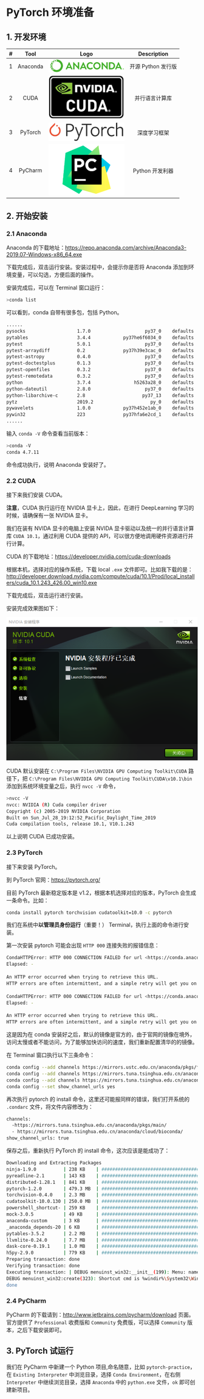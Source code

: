 # PyTorch 环境准备
## 1. 开发环境
<table>
  <thead>
    <tr>
      <th align="center">#</th>
      <th align="center">Tool</th>
      <th align="center">Logo</th>
      <th align="center">Description</th>
    </tr>
  </thead>
  <tbody>
    <tr>
      <td align="center">1</td>
      <td align="center">Anaconda</td>
      <td align="center"><div align="center"><img width="200px" src="./images/cropped-Anaconda_horizontal_RGB-1-600x102.png"></img></div></td>
      <td align="center">开源 Python 发行版</td>
    </tr>
    <tr>
      <td align="center">2</td>
      <td align="center">CUDA</td>
      <td align="center"><div align="center"><img width="200px" src="./images/NVIDIA-CUDA.png"></img></div></td>
      <td align="center">并行语言计算库</td>
    </tr>
    <tr>
      <td align="center">3</td>
      <td align="center">PyTorch</td>
      <td align="center"><div align="center"><img width="200px" src="./images/pytorch.png"></img></div></td>
      <td align="center">深度学习框架</td>
    </tr>
    <tr>
      <td align="center">4</td>
      <td align="center">PyCharm</td>
      <td align="center"><div align="center"><img width="200px" src="./images/pycharm.png"></img></div></td>
      <td align="center">Python 开发利器</td>
    </tr>
</table>





## 2. 开始安装
### 2.1 Anaconda
Anaconda 的下载地址：https://repo.anaconda.com/archive/Anaconda3-2019.07-Windows-x86_64.exe

下载完成后，双击运行安装。安装过程中，会提示你是否将 Anaconda 添加到环境变量，可以勾选，方便后面的操作。

安装完成后，可以在 Terminal 窗口运行：

```bash
>conda list
```

可以看到，conda 自带有很多包，包括 Python。

```bash
......
pysocks                   1.7.0                    py37_0    defaults
pytables                  3.4.4            py37he6f6034_0    defaults
pytest                    5.0.1                    py37_0    defaults
pytest-arraydiff          0.2              py37h39e3cac_0    defaults
pytest-astropy            0.4.0                    py37_0    defaults
pytest-doctestplus        0.1.3                    py37_0    defaults
pytest-openfiles          0.3.2                    py37_0    defaults
pytest-remotedata         0.3.2                    py37_0    defaults
python                    3.7.4                h5263a28_0    defaults
python-dateutil           2.8.0                    py37_0    defaults
python-libarchive-c       2.8                     py37_13    defaults
pytz                      2019.2                     py_0    defaults
pywavelets                1.0.0            py37h452e1ab_0    defaults
pywin32                   223              py37hfa6e2cd_1    defaults
......
```

输入 `conda -V` 命令查看当前版本：

```bash
>conda -V
conda 4.7.11
```

命令成功执行，说明 Anaconda 安装好了。

### 2.2 CUDA
接下来我们安装 CUDA。

**注意**，CUDA 执行运行在 NVIDIA 显卡上，因此，在进行 DeepLearning 学习的时候，请确保有一张 NVIDIA 显卡。

我们在装有 NVIDA 显卡的电脑上安装 NVIDA 显卡驱动以及统一的并行语言计算库 `CUDA 10.1`，通过利用 CUDA 提供的 API，可以很方便地调用硬件资源进行并行计算。

CUDA 的下载地址：https://developer.nvidia.com/cuda-downloads

根据本机，选择对应的操作系统，下载 local `.exe` 文件即可。比如我下载的是：http://developer.download.nvidia.com/compute/cuda/10.1/Prod/local_installers/cuda_10.1.243_426.00_win10.exe

下载完成后，双击运行进行安装。

安装完成效果图如下：

![cuda-finish-install](./images/cuda-finish-install.png)

CUDA 默认安装在 `C:\Program Files\NVIDIA GPU Computing Toolkit\CUDA` 路径下，把 `C:\Program Files\NVIDIA GPU Computing Toolkit\CUDA\v10.1\bin` 添加到系统环境变量之后，执行 `nvcc -V` 命令，

```bash
>nvcc -V
nvcc: NVIDIA (R) Cuda compiler driver
Copyright (c) 2005-2019 NVIDIA Corporation
Built on Sun_Jul_28_19:12:52_Pacific_Daylight_Time_2019
Cuda compilation tools, release 10.1, V10.1.243
```

以上说明 CUDA 已成功安装。


### 2.3 PyTorch
接下来安装 PyTorch。

到 PyTorch 官网：https://pytorch.org/

目前 PyTorch 最新稳定版本是 v1.2，根据本机选择对应的版本，PyTorch 会生成一条命令。比如：

```bash
conda install pytorch torchvision cudatoolkit=10.0 -c pytorch
```

我们在系统中**以管理员身份运行**（重要！） Terminal，执行上面的命令进行安装。

第一次安装 pytorch 可能会出现 `HTTP 000` 连接失败的报错信息：

```bash
CondaHTTPError: HTTP 000 CONNECTION FAILED for url <https://conda.anaconda.org/pytorch/win-64/pytorch-1.2.0-py3.7_cuda100_cudnn7_1.tar.bz2>
Elapsed: -

An HTTP error occurred when trying to retrieve this URL.
HTTP errors are often intermittent, and a simple retry will get you on your way.

CondaHTTPError: HTTP 000 CONNECTION FAILED for url <https://conda.anaconda.org/pytorch/win-64/torchvision-0.4.0-py37_cu100.tar.bz2>
Elapsed: -

An HTTP error occurred when trying to retrieve this URL.
HTTP errors are often intermittent, and a simple retry will get you on your way.
```

这是因为在 conda 安装好之后，默认的镜像是官方的，由于官网的镜像在境外，访问太慢或者不能访问，为了能够加快访问的速度，我们重新配置清华的的镜像。

在 Terminal 窗口执行以下三条命令：

```bash
conda config --add channels https://mirrors.ustc.edu.cn/anaconda/pkgs/free/
conda config --add channels https://mirrors.tuna.tsinghua.edu.cn/anaconda/cloud/conda-forge/
conda config --add channels https://mirrors.tuna.tsinghua.edu.cn/anaconda/pkgs/free/
conda config --set show_channel_urls yes
```

再次执行 pytorch 的 install 命令，这里还可能报同样的错误，我们打开系统的 `.condarc` 文件，将文件内容修改为：

```bash
channels:
  -https://mirrors.tuna.tsinghua.edu.cn/anaconda/pkgs/main/
  - https://mirrors.tuna.tsinghua.edu.cn/anaconda/cloud/bioconda/
show_channel_urls: true
```

保存之后，重新执行 PyTorch 的 install 命令，这次应该是能成功了：

```bash
Downloading and Extracting Packages
ninja-1.9.0          | 238 KB    | ############################################################################ | 100%
pyreadline-2.1       | 143 KB    | ############################################################################ | 100%
distributed-1.28.1   | 841 KB    | ############################################################################ | 100%
pytorch-1.2.0        | 479.3 MB  | ############################################################################ | 100%
torchvision-0.4.0    | 2.3 MB    | ############################################################################ | 100%
cudatoolkit-10.0.130 | 250.0 MB  | ############################################################################ | 100%
powershell_shortcut- | 259 KB    | ############################################################################ | 100%
mock-3.0.5           | 49 KB     | ############################################################################ | 100%
anaconda-custom      | 3 KB      | ############################################################################ | 100%
_anaconda_depends-20 | 6 KB      | ############################################################################ | 100%
pytables-3.5.2       | 2.2 MB    | ############################################################################ | 100%
llvmlite-0.24.0      | 7.7 MB    | ############################################################################ | 100%
dask-core-0.19.1     | 1.0 MB    | ############################################################################ | 100%
h5py-2.9.0           | 779 KB    | ############################################################################ | 100%
Preparing transaction: done
Verifying transaction: done
Executing transaction: | DEBUG menuinst_win32:__init__(199): Menu: name: 'Anaconda${PY_VER} ${PLATFORM}', prefix: 'C:\Users\user\Anaconda3', env_name: 'None', mode: 'user', used_mode: 'user'
DEBUG menuinst_win32:create(323): Shortcut cmd is %windir%\System32\WindowsPowerShell\v1.0\powershell.exe, args are ['-ExecutionPolicy', 'ByPass', '-NoExit', '-Command', '"& \'C:\\Users\\user\\Anaconda3\\shell\\condabin\\conda-hook.ps1\' ; conda activate \'C:\\Users\\user\\Anaconda3\' "']
done
```

### 2.4 PyCharm
PyCharm 的下载请到：http://www.jetbrains.com/pycharm/download 页面。官方提供了 `Professional` 收费版和 `Community` 免费版，可以选择 `Community` 版本，之后下载安装即可。


## 3. PyTorch 试运行
我们在 PyCharm 中新建一个 Python 项目,命名随意，比如 `pytorch-practice`，在 `Existing Interpreter` 中浏览目录，选择 `Conda Environment`，在右侧 `Interpreter` 中继续浏览目录，选择 `Anaconda` 中的 `python.exe` 文件，`ok` 即可创建新项目。



